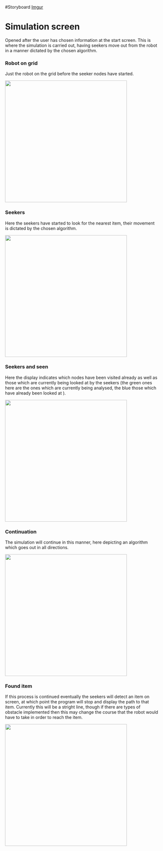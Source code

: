 

#Storyboard
[Imgur](http://i.imgur.com/gxrXjxw.png)
# Simulation screen

Opened after the user has chosen information at the start screen. This is where
the simulation is carried out, having seekers move out from the robot in a
manner dictated by the chosen algorithm.

### Robot on grid

Just the robot on the grid before the seeker nodes have started.


<img src= "https://raw.githubusercontent.com/geo7/vrbh_sim/develop/documentation/imgs/storyboard-imgs/robo1.png" data-canonical-src= "https://raw.githubusercontent.com/geo7/vrbh_sim/develop/documentation/imgs/storyboard-imgs/robo1.png" width="400" height="400" />

### Seekers

Here the seekers have started to look for the nearest item, their movement is
dictated by the chosen algorithm.

<img src= "https://raw.githubusercontent.com/geo7/vrbh_sim/develop/documentation/imgs/storyboard-imgs/robo2.png" data-canonical-src= "https://raw.githubusercontent.com/geo7/vrbh_sim/develop/documentation/imgs/storyboard-imgs/robo2.png" width="400" height="400" />

### Seekers and seen

Here the display indicates which nodes have been visited already as well as
those which are currently being looked at by the seekers (the green ones here
are the ones which are currently being analysed, the blue those which have
already been looked at ).

<img src= "https://raw.githubusercontent.com/geo7/vrbh_sim/develop/documentation/imgs/storyboard-imgs/robo3.png" data-canonical-src= "https://raw.githubusercontent.com/geo7/vrbh_sim/develop/documentation/imgs/storyboard-imgs/robo3.png" width="400" height="400" />

### Continuation

The simulation will continue in this manner, here depicting an algorithm which
goes out in all directions.

<img src= "https://raw.githubusercontent.com/geo7/vrbh_sim/develop/documentation/imgs/storyboard-imgs/robo4.png" data-canonical-src= "https://raw.githubusercontent.com/geo7/vrbh_sim/develop/documentation/imgs/storyboard-imgs/robo4.png" width="400" height="400" />

### Found item

If this process is continued eventually the seekers will detect an item on
screen, at which point the program will stop and display the path to that item.
Currently this will be a stright line, though if there are types of obstacle
implemented then this may change the course that the robot would have to take in
order to reach the item.

<img src= "https://raw.githubusercontent.com/geo7/vrbh_sim/develop/documentation/imgs/storyboard-imgs/robo-found-item.png" data-canonical-src= "https://raw.githubusercontent.com/geo7/vrbh_sim/develop/documentation/imgs/storyboard-imgs/robo-found-item.png" width="400" height="400" />



